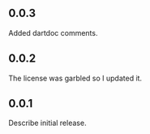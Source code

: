 ## 0.0.3

Added dartdoc comments.

## 0.0.2

The license was garbled so I updated it.

## 0.0.1

Describe initial release.
